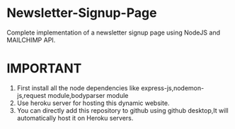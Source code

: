 # Newsletter-Signup-Page
Complete implementation of a newsletter signup page using NodeJS and MAILCHIMP API.
# IMPORTANT
<ol>
<li>First install all the node dependencies like express-js,nodemon-js,request module,bodyparser module</li>
<li>Use heroku server for hosting this dynamic website.</li>
<li>You can directly add this repository to github using github desktop,It will automatically host it on Heroku servers.</li>
</ol>
